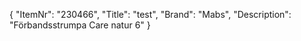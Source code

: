 {
  "ItemNr": "230466",
  "Title": "test",
  "Brand": "Mabs",
  "Description": "Förbandsstrumpa Care natur 6"
}